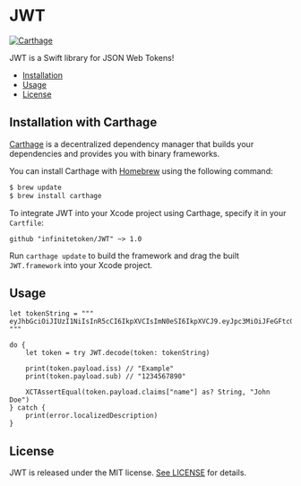 # JWT

[![Carthage](https://img.shields.io/badge/Carthage-compatible-brightgreen.svg?style=flat)](https://github.com/Carthage/Carthage)

JWT is a Swift library for JSON Web Tokens!

- [Installation](#installation)
- [Usage](#usage)
- [License](#license)

## Installation with Carthage

[Carthage](https://github.com/Carthage/Carthage) is a decentralized dependency manager that builds your dependencies and provides you with binary frameworks.

You can install Carthage with [Homebrew](http://brew.sh/) using the following command:

```bash
$ brew update
$ brew install carthage
```

To integrate JWT into your Xcode project using Carthage, specify it in your `Cartfile`:

```ogdl
github "infinitetoken/JWT" ~> 1.0
```

Run `carthage update` to build the framework and drag the built `JWT.framework` into your Xcode project.

## Usage

```
let tokenString = """
eyJhbGciOiJIUzI1NiIsInR5cCI6IkpXVCIsImN0eSI6IkpXVCJ9.eyJpc3MiOiJFeGFtcGxlIiwic3ViIjoiMTIzNDU2Nzg5MCIsImF1ZCI6IkV4YW1wbGUiLCJuYW1lIjoiSm9obiBEb2UiLCJleHAiOjE1MTYyMzkwMjIsImlhdCI6MTUxNjIzOTAyMiwibmJmIjoxNTE2MjM5MDIyLCJqdGkiOiIxIn0.qg7XpG3ir8PdFbY0MKBBIyYBV6sKiQolMJjJyU2PMjQ
"""

do {
    let token = try JWT.decode(token: tokenString)

    print(token.payload.iss) // "Example"
    print(token.payload.sub) // "1234567890"

    XCTAssertEqual(token.payload.claims["name"] as? String, "John Doe")
} catch {
    print(error.localizedDescription)
}

```

## License

JWT is released under the MIT license. [See LICENSE](https://github.com/infinitetoken/JWT/blob/master/LICENSE) for details.

